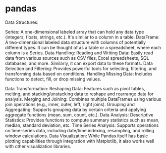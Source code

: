 # pandas
Data Structures:

Series: A one-dimensional labeled array that can hold any data type (integers, floats, strings, etc.). It's similar to a column in a table.
DataFrame: A two-dimensional labeled data structure with columns of potentially different types. It can be thought of as a table or a spreadsheet, where each column is a Series.
Data Handling:
Reading and Writing Data: Easily read data from various sources such as CSV files, Excel spreadsheets, SQL databases, and more. Similarly, it can export data to these formats.
Data Selection and Filtering: Provides powerful tools for selecting, filtering, and transforming data based on conditions.
Handling Missing Data: Includes functions to detect, fill, or drop missing values.

Data Transformation:
Reshaping Data: Features such as pivot tables, melting, and stacking/unstacking data to reshape and rearrange data for analysis.
Merging and Joining: Combines multiple DataFrames using various join operations (e.g., inner, outer, left, right joins).
Grouping and Aggregating: Supports grouping data by certain criteria and applying aggregate functions (mean, sum, count, etc.).
Data Analysis:
Descriptive Statistics: Provides functions to compute summary statistics such as mean, median, standard deviation, etc.
Time Series Analysis: Supports operations on time-series data, including date/time indexing, resampling, and rolling window calculations.
Data Visualization: While Pandas itself has basic plotting capabilities through integration with Matplotlib, it also works well with other visualization libraries.








